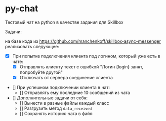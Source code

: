 # py-chat
Тестовый чат на python в качестве задания для Skillbox

Задачи:

на базе кода из https://github.com/manchenkoff/skillbox-async-messenger реализовать следующее:
- [x] При попытке подключения клиента под логином, который уже есть в чате:
    - [x] Отправлять клиенту текст с ошибкой "Логин {login} занят, попробуйте другой"
    - [x] Отключать от сервера соединение клиента
- [] При успешном подключении клиента в чат:
    - [] Отправлять ему последние 10 сообщений из чата
- [] Дополнительные задачи от себя:
    - [] Вынести в разные файлы каждый класс
    - [] Разгрузить метод `data_received`
    - [] Сохранять историю чата в файл

